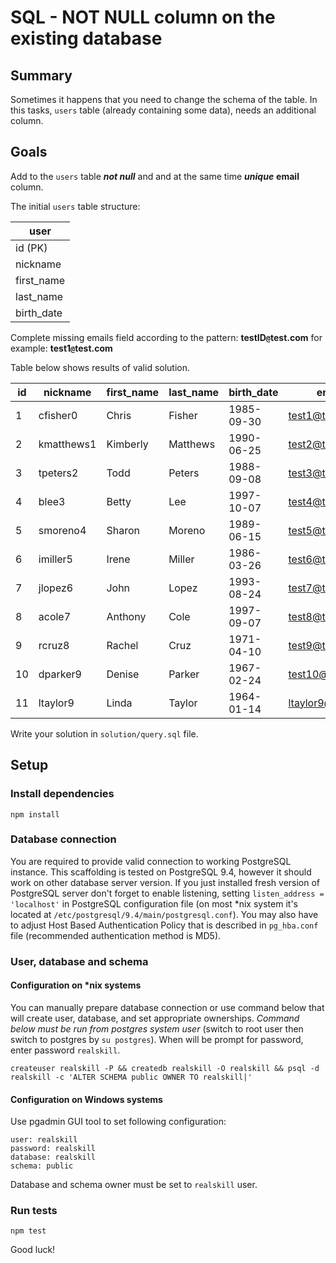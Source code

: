 # SQL - NOT NULL column on the existing database 

## Summary
Sometimes it happens that you need to change the schema of the table. In this tasks, `users` table (already containing some data), needs an additional column.

## Goals

Add to the `users` table ***not null*** and and at the same time ***unique*** **email** column. 

The initial `users` table structure:

| user       | 
|------------|
| id (PK)    |
| nickname   |
| first_name |
| last_name  |
| birth_date |


Complete missing emails field according to the pattern:
**testID`@`test.com** for example: **test1`@`test.com**

Table below shows results of valid solution.

|  id   | nickname    | first_name | last_name  | birth_date | email            |
|-------|-------------|------------|------------|------------|------------------|
|  1    | cfisher0    | Chris      | Fisher     | 1985-09-30 | test1@test.com   |
|  2    | kmatthews1  | Kimberly   | Matthews   | 1990-06-25 | test2@test.com   |
|  3    | tpeters2    | Todd       | Peters     | 1988-09-08 | test3@test.com   |
|  4    | blee3       | Betty      | Lee        | 1997-10-07 | test4@test.com   |
|  5    | smoreno4    | Sharon     | Moreno     | 1989-06-15 | test5@test.com   |
|  6    | imiller5    | Irene      | Miller     | 1986-03-26 | test6@test.com   |
|  7    | jlopez6     | John       | Lopez      | 1993-08-24 | test7@test.com   |
|  8    | acole7      | Anthony    | Cole       | 1997-09-07 | test8@test.com   |
|  9    | rcruz8      | Rachel     | Cruz       | 1971-04-10 | test9@test.com   |
|  10   | dparker9    | Denise     | Parker     | 1967-02-24 | test10@test.com  |
|  11   | ltaylor9    | Linda      | Taylor     | 1964-01-14 | ltaylor9@est.com |

Write your solution in `solution/query.sql` file.

## Setup

### Install dependencies 

```
npm install
```
 
### Database connection

You are required to provide valid connection to working PostgreSQL instance. This scaffolding is tested on PostgreSQL 9.4, however it should work on other 
database server version. 
If you just installed fresh version of PostgreSQL server don't forget to enable listening, setting `listen_address = 'localhost'` in PostgreSQL configuration
 file (on most *nix system it's located at `/etc/postgresql/9.4/main/postgresql.conf`). You may also have to adjust Host Based Authentication Policy that is 
 described in `pg_hba.conf` file (recommended authentication method is MD5).
 
### User, database and schema

#### Configuration on *nix systems

You can manually prepare database connection or use command below that will create user, database, and set appropriate ownerships.
*Command below must be run from postgres system user* (switch to root user then switch to postgres by `su postgres`). When will be prompt for password, enter
 password `realskill`.
```  
createuser realskill -P && createdb realskill -O realskill && psql -d realskill -c 'ALTER SCHEMA public OWNER TO realskill|'
```

#### Configuration on Windows systems

Use pgadmin GUI tool to set following configuration:
```
user: realskill
password: realskill
database: realskill
schema: public
```
Database and schema owner must be set to `realskill` user.

### Run tests

    npm test


Good luck!
